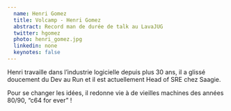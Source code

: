 ```yaml
---
  name: Henri Gomez
  title: Volcamp - Henri Gomez
  abstract: Record man de durée de talk au LavaJUG
  twitter: hgomez
  photo: henri_gomez.jpg
  linkedin: none
  keynotes: false
---
```

Henri travaille dans l’industrie logicielle depuis plus 30 ans, il a glissé doucement du Dev au Run et il est actuellement Head of SRE chez Saagie.

Pour se changer les idées, il redonne vie à de vieilles machines des années 80/90, “c64 for ever” ! 